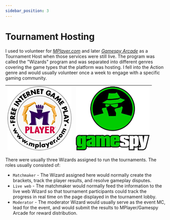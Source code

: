 ```yaml
---
sidebar_position: 3
---
```


# Tournament Hosting

I used to volunteer for _[MPlayer.com](https://en.wikipedia.org/wiki/MPlayer.com)_ and later _[Gamespy Arcade](https://en.wikipedia.org/wiki/GameSpy_Arcade)_ as a Tournament Host when those services were still live.
The program was called the "Wizards" program and was separated into different genres covering the game types that the platform was hosting.  I fell into the Action genre and would usually volunteer once a week to engage with a specific gaming community.

|![MPlayer Logo](../img/mplayer.png)   |![GameSpy Logo](../img/gamespy_logo.png)    |
|---|---|

There were usually three Wizards assigned to run the tournaments.  The roles usually consisted of:
- `Matchmaker` - The Wizard assigned here would normally create the brackets, track the player results, and resolve gameplay disputes.
- `Live web` - The matchmaker would normally feed the information to the live web Wizard so that tournament participants could track the progress in real time on the page displayed in the tournament lobby.
- `Moderator` - The moderator Wizard would usually serve as the event MC, lead for the event, and would submit the results to MPlayer/Gamespy Arcade for reward distribution.